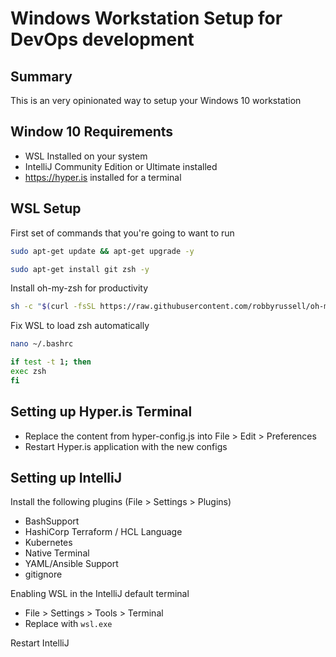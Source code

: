 # Windows Workstation Setup for DevOps development
## Summary
This is an very opinionated way to setup your Windows 10 workstation

## Window 10 Requirements

- WSL Installed on your system
- IntelliJ Community Edition or Ultimate installed
- https://hyper.is installed for a terminal

## WSL Setup
First set of commands that you're going to want to run
```bash
sudo apt-get update && apt-get upgrade -y

sudo apt-get install git zsh -y

```
Install oh-my-zsh for productivity

```bash
sh -c "$(curl -fsSL https://raw.githubusercontent.com/robbyrussell/oh-my-zsh/master/tools/install.sh)"
```
Fix WSL to load zsh automatically

```bash
nano ~/.bashrc

if test -t 1; then
exec zsh
fi
```

## Setting up Hyper.is Terminal

- Replace the content from hyper-config.js into File > Edit > Preferences
- Restart Hyper.is application with the new configs

## Setting up IntelliJ 

Install the following plugins (File > Settings > Plugins)
- BashSupport
- HashiCorp Terraform / HCL Language
- Kubernetes
- Native Terminal
- YAML/Ansible Support
- gitignore

Enabling WSL in the IntelliJ default terminal
- File > Settings > Tools > Terminal
- Replace with `wsl.exe`

Restart IntelliJ

